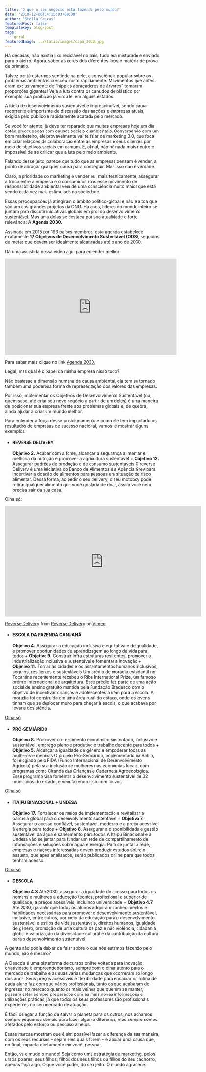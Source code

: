 ```yaml
---
title: 'O que o seu negócio está fazendo pelo mundo?'
date: '2018-12-06T14:15:03+00:00'
author: 'Stella Seixas'
featuredPost: false
templatekey: blog-post
tags:
  - geral
featuredImage: ../static/images/capa_2030.jpg
---
```


Há décadas, não existia lixo reciclável no país, tudo era misturado e enviado para o aterro. Agora, saber as cores dos diferentes lixos é matéria de prova de primário.

Talvez por já estarmos sentindo na pele, a consciência popular sobre os problemas ambientais cresceu muito rapidamente. Movimentos que antes eram exclusivamente de “hippies abraçadores de árvores” tomaram proporções gigantes! Veja a luta contra os canudos de plástico por exemplo, sua proibição já virou lei em alguns estados.

A ideia de desenvolvimento sustentável é imprescindível, sendo pauta recorrente e importante de discussão das nações e empresas atuais, exigida pelo público e rapidamente acatada pelo mercado.

Se você for atento, já deve ter reparado que muitas empresas hoje em dia estão preocupadas com causas sociais e ambientais. Conversando com um bom marketeiro, ele provavelmente vai te falar de marketing 3.0, que foca em criar relações de colaboração entre as empresas e seus clientes por meio de objetivos sociais em comum. E, afinal, não há nada mais neutro e impossível de se criticar que a luta pelo meio ambiente.

Falando desse jeito, parece que tudo que as empresas pensam é vender, a ponto de abraçar qualquer causa para conseguir. Mas isso não é verdade.

Claro, a prioridade do marketing é vender ou, mais tecnicamente, assegurar a troca entre a empresa e o consumidor, mas esse movimento de responsabilidade ambiental vem de uma consciência muito maior que está sendo cada vez mais estimulada na sociedade.

Essas preocupações já atingiram o âmbito político-global e não é a toa que são um dos grandes projetos da ONU. Há anos, líderes do mundo inteiro se juntam para discutir iniciativas globais em prol do desenvolvimento sustentável. Mas uma delas se destaca por sua atualidade e forte relevância: A **Agenda 2030**.

Assinada em 2015 por 193 países membros, esta agenda estabelece exatamente **17 Objetivos de Desenvolvimento Sustentável (ODS)**, seguidos de metas que devem ser idealmente alcançadas até o ano de 2030.

Dá uma assistida nessa vídeo aqui para entender melhor:

<iframe allowfullscreen="allowfullscreen" frameborder="0" height="315" loading="lazy" src="https://www.youtube.com/embed/MKH97nZXRys" width="560"></iframe>

Para saber mais clique no link [Agenda 2030.](https://nacoesunidas.org/pos2015/agenda2030/)

Legal, mas qual é o papel da minha empresa nisso tudo?

Não bastasse a dimensão humana da causa ambiental, ela tem se tornado também uma poderosa forma de representação dos valores das empresas.

Por isso, implementar os Objetivos de Desenvolvimento Sustentável (ou, quem sabe, até criar seu novo negócio a partir de um deles) é uma maneira de posicionar sua empresa frente aos problemas globais e, de quebra, ainda ajudar a criar um mundo melhor.

Para entender a força desse posicionamento e como ele tem impactado os resultados de empresas de sucesso nacional, vamos te mostrar alguns exemplos:

- #### REVERSE DELIVERY

  **Objetivo 2.** Acabar com a fome, alcançar a segurança alimentar e melhoria da nutrição e promover a agricultura sustentável + **Objetivo 12.** Assegurar padrões de produção e de consumo sustentáveis
  O reverse Delivery é uma iniciativa do Banco de Alimentos e a Agência Grey para incentivar a doação de alimentos para pessoas em situação de risco alimentar. Dessa forma, ao pedir o seu delivery, o seu motoboy pode retirar qualquer alimento que você gostaria de doar, assim você nem precisa sair da sua casa.

Olha só:

<iframe allowfullscreen="allowfullscreen" frameborder="0" height="360" loading="lazy" src="https://player.vimeo.com/video/164146082" width="640"></iframe>

[Reverse Delivery](https://vimeo.com/164146082) from [Reverse Delivery](https://vimeo.com/user51514272) on [Vimeo](https://vimeo.com).

- #### ESCOLA DA FAZENDA CANUANÃ

  **Objetivo 4.** Assegurar a educação inclusiva e equitativa e de qualidade, e promover oportunidades de aprendizagem ao longo da vida para todos + **Objetivo 9.** Construir infra estruturas resilientes, promover a industrialização inclusiva e sustentável e fomentar a inovação + **Objetivo 11.** Tornar as cidades e os assentamentos humanos inclusivos, seguros, resilientes e sustentáveis
  Um prédio de moradia estudantil no Tocantins recentemente recebeu o Riba International Prize, um famoso prémio internacional de arquitetura. Esse prédio faz parte de uma ação social de ensino gratuito mantida pela Fundação Bradesco com o objetivo de incentivar crianças e adolescentes a irem para a escola. A moradia foi construída em uma área rural do estado, onde os jovens tinham que se deslocar muito para chegar à escola, o que acabava por levar a desistência.

[Olha só](https://www.bbc.com/portuguese/brasil-46288724)

- #### PRÓ-SEMIÁRIDO

  **Objetivo 8.** Promover o crescimento econômico sustentado, inclusivo e sustentável, emprego pleno e produtivo e trabalho decente para todos + **Objetivo 5.** Alcançar a igualdade de gênero e empoderar todas as mulheres e meninas
  O projeto Pró-Semiárido, implementado na Bahia, foi elogiado pelo FIDA (Fundo Internacional de Desenvolvimento Agrícola) pela sua inclusão de mulheres nas economias locais, com programas como Ciranda das Crianças e Caderneta Agroecológica. Esse programa visa fomentar o desenvolvimento sustentável de 32 municípios do estado, e vem fazendo isso com louvor.

[Olha só](https://nacoesunidas.org/fundo-da-onu-elogia-acoes-da-bahia-para-promover-participacao-das-mulheres-na-economia-do-semiarido/)

- #### ITAIPU BINACIONAL + UNDESA

  **Objetivo 17.** Fortalecer os meios de implementação e revitalizar a parceria global para o desenvolvimento sustentável + **Objetivo 7.** Assegurar o acesso confiável, sustentável, moderno e a preço acessível à energia para todos + **Objetivo 6.** Assegurar a disponibilidade e gestão sustentável da água e saneamento para todos
  A Itaipu Binacional e a Undesa vão se juntar para fundar um rede de compartilhamento de informações e soluções sobre água e energia. Para se juntar a rede, empresas e nações interessadas devem produzir estudos sobre o assunto, que após analisados, serão publicados online para que todos tenham acesso.

[Olha só](https://www.100fronteiras.com/parceria-entre-itaipu-e-undesa-vai-permitir-o-compartilhamento-global-de-solucoes-em-agua-e-energia/)

- #### DESCOLA

  **Objetivo 4.3** Até 2030, assegurar a igualdade de acesso para todos os homens e mulheres à educação técnica, profissional e superior de qualidade, a preços acessíveis, incluindo universidade + **Objetivo 4.7** Até 2030, garantir que todos os alunos adquiram conhecimentos e habilidades necessárias para promover o desenvolvimento sustentável, inclusive, entre outros, por meio da educação para o desenvolvimento sustentável e estilos de vida sustentáveis, direitos humanos, igualdade de gênero, promoção de uma cultura de paz e não violência, cidadania global e valorização da diversidade cultural e da contribuição da cultura para o desenvolvimento sustentável.

A gente não podia deixar de falar sobre o que nós estamos fazendo pelo mundo, não é mesmo?

A Descola é uma plataforma de cursos online voltada para inovação, criatividade e empreendedorismo, sempre com o olhar atento para o mercado de trabalho e as suas várias mudanças que ocorreram ao longo dos anos. Seus preços acessíveis e flexibilidade para encaixar na rotina de cada aluno faz com que vários profissionais, tanto os que acabaram de ingressar no mercado quanto os mais velhos que querem se manter, possam estar sempre preparados com as mais novas informações e utilizações práticas, já que todos os seus professores são profissionais experientes no seu mercado de atuação.

É fácil delegar a função de salvar o planeta para os outros, nos achamos sempre pequenos demais para fazer alguma diferença, mas sempre somos afetados pelo esforço ou descaso alheios.

Essas marcas mostram que é sim possível fazer a diferença da sua maneira, com os seus recursos – sejam eles quais forem – e apoiar uma causa que, no final, impacta diretamente em você, pessoa.

Então, vá e mude o mundo! Seja como uma estratégia de marketing, pelos ursos polares, seus filhos, filhos dos seus filhos ou filhos do seu cachorro, apenas faça algo. O que você puder, do seu jeito. O mundo agradece.
